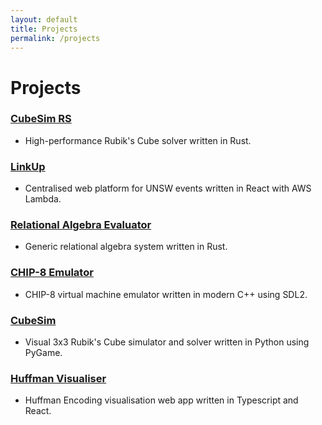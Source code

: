 ```yaml
---
layout: default
title: Projects
permalink: /projects
---
```

# Projects
### [**CubeSim RS**](https://github.com/V-Wong/CubeSimRS)
- High-performance Rubik's Cube solver written in Rust.

### [**LinkUp**](https://linkupevents.com.au)
- Centralised web platform for UNSW events written in React with AWS Lambda.

### [Relational Algebra Evaluator](https://github.com/V-Wong/ra-evaluator)
- Generic relational algebra system written in Rust.

### [CHIP-8 Emulator](https://github.com/V-Wong/chip8)
- CHIP-8 virtual machine emulator written in modern C++ using SDL2.

### [**CubeSim**](https://github.com/V-Wong/CubeSim)
- Visual 3x3 Rubik's Cube simulator and solver written in Python using PyGame.

### [**Huffman Visualiser**](https://vwong.dev/Huffman-Encoding)
- Huffman Encoding visualisation web app written in Typescript and React.
